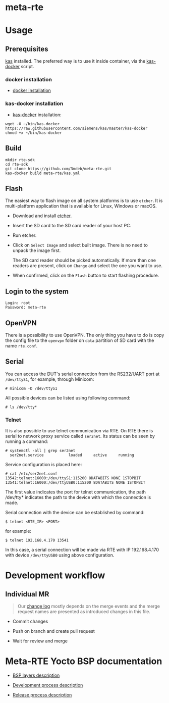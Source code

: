 meta-rte
========

# Usage

## Prerequisites

[kas](https://github.com/siemens/kas) installed. The preferred way is to use it
inside container, via the [kas-docker] script.

### docker installation

* [docker installation](https://docs.docker.com/install/)

### kas-docker installation

* [kas-docker] installation:

```
wget -O ~/bin/kas-docker https://raw.githubusercontent.com/siemens/kas/master/kas-docker
chmod +x ~/bin/kas-docker
```

## Build

```
mkdir rte-sdk
cd rte-sdk
git clone https://github.com/3mdeb/meta-rte.git
kas-docker build meta-rte/kas.yml
```

## Flash

The easiest way to flash image on all system platforms is to use `etcher`. It
is multi-platform application that is available for Linux, Windows or macOS.

- Download and install [etcher](https://etcher.io/).

- Insert the SD card to the SD card reader of your host PC.

- Run etcher.

- Click on `Select Image` and select built image. There is no need to unpack
the image first.

   The SD card reader should be picked automatically. If more than one readers
   are present, click on `Change` and select the one you want to use.

- When confirmed, click on the `Flash` button to start flashing procedure.

## Login to the system

```
Login: root
Password: meta-rte
```

## OpenVPN

There is a possibility to use OpenVPN. The only thing you have to do is
copy the config file to the `openvpn` folder on `data` partition of
SD card with the name `rte.conf`.

## Serial

You can access the DUT's serial connection from the RS232/UART port at
`/dev/ttyS1`, for example, through Minicom:

```
# minicom -D /dev/ttyS1
```

All possible devices can be listed using following command:

```
# ls /dev/tty*
```

### Telnet

It is also possible to use telnet communication via RTE. On RTE there is serial
to network proxy service called `ser2net`. Its status can be seen by running a
command:

```
# systemctl -all | grep ser2net
  ser2net.service           loaded     active     running
```

Service configuration is placed here:

```
# cat /etc/ser2net.conf 
13542:telnet:16000:/dev/ttyS1:115200 8DATABITS NONE 1STOPBIT
13541:telnet:16000:/dev/ttyUSB0:115200 8DATABITS NONE 1STOPBIT
```

The first value indicates the port for telnet communication, the path /dev/tty*
indicates the path to the device with which the connection is made.

Serial connection with the device can be established by command:

```
$ telnet <RTE_IP> <PORT>
```

for example:

```
$ telnet 192.168.4.170 13541
```

In this case, a serial connection will be made via RTE with IP 192.168.4.170
with device `/dev/ttyUSB0` using above configuration.

# Development workflow

## Individual MR

> Our [change log](CHANGELOG.md) mostly depends on the merge events and the
> merge request names are presented as introduced changes in this file.

* Commit changes

* Push on branch and create pull request

* Wait for review and merge

# Meta-RTE Yocto BSP documentation

* [BSP layers description](docs/layer-description.md)

* [Development process description](docs/development.md)

* [Release process description](docs/release.md)

[kas-docker]: https://github.com/siemens/kas/blob/master/kas-docker
